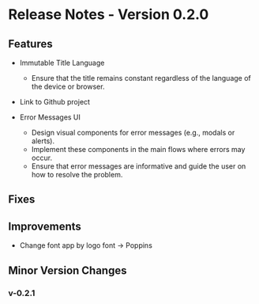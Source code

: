 # Release Notes - Version 0.2.0

## Features

- Immutable Title Language
    - Ensure that the title remains constant regardless of the language of the device or browser.

- Link to Github project

- Error Messages UI
    - Design visual components for error messages (e.g., modals or alerts).
    - Implement these components in the main flows where errors may occur.
    - Ensure that error messages are informative and guide the user on how to resolve the problem.


## Fixes



## Improvements

- Change font app by logo font -> Poppins


## Minor Version Changes

### v-0.2.1


